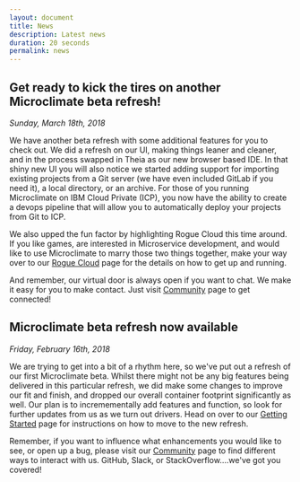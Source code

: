 ```yaml
---
layout: document
title: News
description: Latest news
duration: 20 seconds
permalink: news
---
```

## Get ready to kick the tires on another Microclimate beta refresh!

*Sunday, March 18th, 2018*

We have another beta refresh with some additional features for you to check out. We did a refresh on our UI, making things leaner and cleaner, and in the process swapped in Theia as our new browser based IDE. In that shiny new UI you will also notice we started adding support for importing existing projects from a Git server (we have even included GitLab if you need it), a local directory, or an archive. For those of you running Microclimate on IBM Cloud Private (ICP), you now have the ability to create a devops pipeline that will allow you to automatically deploy your projects from Git to ICP.

We also upped the fun factor by highlighting Rogue Cloud this time around. If you like games, are interested in Microservice development, and would like to use Microclimate to marry those two things together, make your way over to our [Rogue Cloud](./roguecloud) page for the details on how to get up and running.

And remember, our virtual door is always open if you want to chat. We make it easy for you to make contact. Just visit [Community](./community) page to get connected!

## Microclimate beta refresh now available

*Friday, February 16th, 2018*

We are trying to get into a bit of a rhythm here, so we've put out a refresh of our first Microclimate beta. Whilst there might not be any big features being delivered in this particular refresh, we did make some changes to improve our fit and finish, and dropped our overall container footprint significantly as well. Our plan is to incremementally add features and function, so look for further updates from us as we turn out drivers. Head on over to our [Getting Started](./gettingstarted) page for instructions on how to move to the new refresh.

Remember, if you want to influence what enhancements you would like to see, or open up a bug, please visit our [Community](./community) page to find different ways to interact with us. GitHub, Slack, or StackOverflow....we've got you covered!
